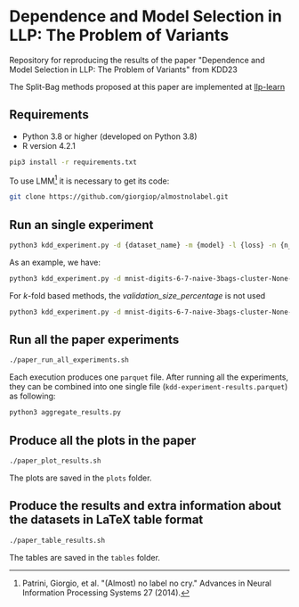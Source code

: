 # Dependence and Model Selection in LLP: The Problem of Variants
Repository for reproducing the results of the paper "Dependence and Model Selection in LLP: The Problem of Variants" from KDD23

The Split-Bag methods proposed at this paper are implemented at [llp-learn](https://github.com/gaabrielfranco/llp-learn)

## Requirements
- Python 3.8 or higher (developed on Python 3.8)
- R version 4.2.1

```sh
pip3 install -r requirements.txt
```

To use LMM[^1] it is necessary to get its code:

```sh
git clone https://github.com/giorgiop/almostnolabel.git
```

[^1]: Patrini, Giorgio, et al. "(Almost) no label no cry." Advances in Neural Information Processing Systems 27 (2014).

## Run an single experiment

```sh
python3 kdd_experiment.py -d {dataset_name} -m {model} -l {loss} -n {n_splits} -v {validation_size_percentage} -s {splitter} -e {execution_number}
```

As an example, we have:
```sh
python3 kdd_experiment.py -d mnist-digits-6-7-naive-3bags-cluster-None-None -m lmm -l abs -n 3 -v 0.5 -s split-bag-bootstrap -e 0
```

For $k$-fold based methods, the *validation_size_percentage* is not used
```sh
python3 kdd_experiment.py -d mnist-digits-6-7-naive-3bags-cluster-None-None -m lmm -l abs -n 3 -s split-bag-k-fold -e 0
```

## Run all the paper experiments

```sh
./paper_run_all_experiments.sh
```

Each execution produces one ```parquet``` file. After running all the experiments, they can be combined into one single file (```kdd-experiment-results.parquet```) as following:

```sh
python3 aggregate_results.py
```

## Produce all the plots in the paper

```sh
./paper_plot_results.sh
```

The plots are saved in the ```plots``` folder.

## Produce the results and extra information about the datasets in LaTeX table format
```sh
./paper_table_results.sh
```

The tables are saved in the ```tables``` folder.
